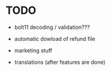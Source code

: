 TODO
==============

* bolt11 decoding / validation???
* automatic dowload of refund file

* marketing stuff
* translations (after features are done)

